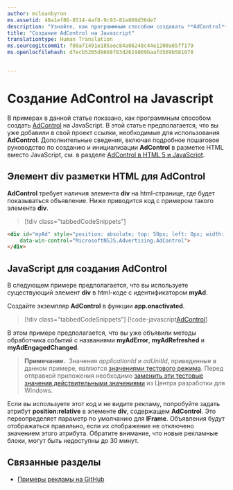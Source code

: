 ```yaml
---
author: mcleanbyron
ms.assetid: 48a1ef86-8514-4af8-9c93-81e869d36de7
description: "Узнайте, как программным способом создавать **AdControl** на JavaScript."
title: "Создание AdControl на Javascript"
translationtype: Human Translation
ms.sourcegitcommit: f88a71491e185aec84a86248c44e1200a65ff179
ms.openlocfilehash: d7ecb5205d9668f83d2619869baafd569b581078


---
```


# <a name="create-an-adcontrol-in-javascript"></a>Создание AdControl на Javascript




В примерах в данной статье показано, как программным способом создать [AdControl](https://msdn.microsoft.com/library/windows/apps/microsoft.advertising.winrt.ui.adcontrol.aspx) на JavaScript. В этой статье предполагается, что вы уже добавили в свой проект ссылки, необходимые для использования **AdControl**. Дополнительные сведения, включая подробное пошаговое руководство по созданию и инициализации **AdControl** в разметке HTML вместо JavaScript, см. в разделе [AdControl в HTML 5 и JavaScript](adcontrol-in-html-5-and-javascript.md).

## <a name="html-div-for-an-adcontrol"></a>Элемент div разметки HTML для AdControl

**AdControl** требует наличия элемента **div** на html-странице, где будет показываться объявление. Ниже приводится код с примером такого элемента **div**.

> [!div class="tabbedCodeSnippets"]
``` html
<div id="myAd" style="position: absolute; top: 50px; left: 0px; width: 300px; height: 250px; z-index: 1"
    data-win-control="MicrosoftNSJS.Advertising.AdControl">
</div>
```

## <a name="javascript-for-creating-an-adcontrol"></a>JavaScript для создания AdControl

В следующем примере предполагается, что вы используете существующий элемент **div** в html-коде с идентификатором **myAd**.

Создайте экземпляр **AdControl** в функции **app.onactivated**.

> [!div class="tabbedCodeSnippets"]
[!code-javascript[AdControl](./code/AdvertisingSamples/AdControlSamples/js/main.js#DeclareAdControl)]

В этом примере предполагается, что вы уже объявили методы обработчика событий с названиями **myAdError**, **myAdRefreshed** и **myAdEngagedChanged**.

>**Примечание.**&nbsp;&nbsp;Значения *applicationId* и *adUnitId*, приведенные в данном примере, являются [значениями тестового режима](test-mode-values.md). Перед отправкой приложения необходимо [заменить эти тестовые значения действительными значениями](set-up-ad-units-in-your-app.md) из Центра разработки для Windows.

Если вы используете этот код и не видите рекламу, попробуйте задать атрибут **position:relative** в элементе **div**, содержащем **AdControl**. Это переопределяет параметр по умолчанию для **IFrame**. Объявления будут отображаться правильно, если их отображение не отключено значением этого атрибута. Обратите внимание, что новые рекламные блоки, могут быть недоступны до 30 минут.

## <a name="related-topics"></a>Связанные разделы

* [Примеры рекламы на GitHub](http://aka.ms/githubads)

 

 



<!--HONumber=Dec16_HO2-->


